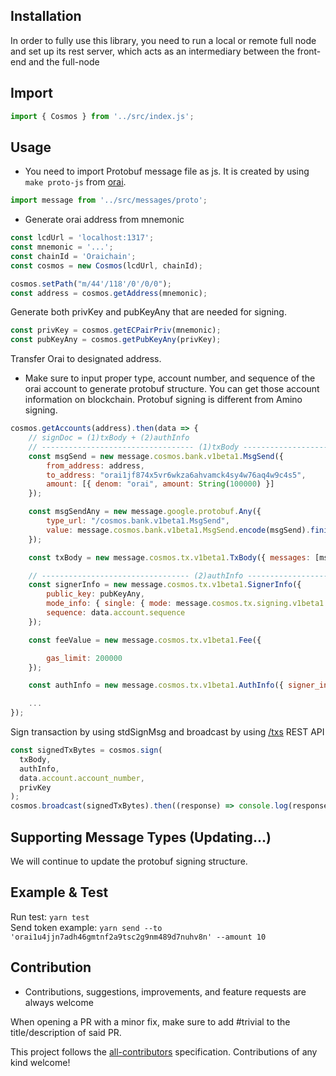<!-- TOTAL-DOWNLOADS-BADGE:START - Do not remove or modify this section -->
<!-- [![NPM Downloads](https://img.shields.io/npm/dt/@oraitation/oraijs.svg)](https://www.npmjs.com/package/@oraitation/oraijs) -->
<!-- TOTAL-DOWNLOADS-BADGE:END -->

## Installation

In order to fully use this library, you need to run a local or remote full node and set up its rest server, which acts as an intermediary between the front-end and the full-node

## Import

```js
import { Cosmos } from '../src/index.js';
```

## Usage

- You need to import Protobuf message file as js. It is created by using `make proto-js` from [orai](https://github.com/oraichain/orai).

```js
import message from '../src/messages/proto';
```

- Generate orai address from mnemonic

```js
const lcdUrl = 'localhost:1317';
const mnemonic = '...';
const chainId = 'Oraichain';
const cosmos = new Cosmos(lcdUrl, chainId);

cosmos.setPath("m/44'/118'/0'/0/0");
const address = cosmos.getAddress(mnemonic);
```

Generate both privKey and pubKeyAny that are needed for signing.

```js
const privKey = cosmos.getECPairPriv(mnemonic);
const pubKeyAny = cosmos.getPubKeyAny(privKey);
```

Transfer Orai to designated address.

- Make sure to input proper type, account number, and sequence of the orai account to generate protobuf structure. You can get those account information on blockchain. Protobuf signing is different from Amino signing.

```js
cosmos.getAccounts(address).then(data => {
	// signDoc = (1)txBody + (2)authInfo
	// ---------------------------------- (1)txBody ----------------------------------
	const msgSend = new message.cosmos.bank.v1beta1.MsgSend({
		from_address: address,
		to_address: "orai1jf874x5vr6wkza6ahvamck4sy4w76aq4w9c4s5",
		amount: [{ denom: "orai", amount: String(100000) }]
	});

	const msgSendAny = new message.google.protobuf.Any({
		type_url: "/cosmos.bank.v1beta1.MsgSend",
		value: message.cosmos.bank.v1beta1.MsgSend.encode(msgSend).finish()
	});

	const txBody = new message.cosmos.tx.v1beta1.TxBody({ messages: [msgSendAny], memo: "" });

	// --------------------------------- (2)authInfo ---------------------------------
	const signerInfo = new message.cosmos.tx.v1beta1.SignerInfo({
		public_key: pubKeyAny,
		mode_info: { single: { mode: message.cosmos.tx.signing.v1beta1.SignMode.SIGN_MODE_DIRECT } },
		sequence: data.account.sequence
	});

	const feeValue = new message.cosmos.tx.v1beta1.Fee({

		gas_limit: 200000
	});

	const authInfo = new message.cosmos.tx.v1beta1.AuthInfo({ signer_infos: [signerInfo], fee: feeValue });

	...
});
```

Sign transaction by using stdSignMsg and broadcast by using [/txs](http://localhost:1317/cosmos/tx/v1beta1/txs) REST API

```js
const signedTxBytes = cosmos.sign(
  txBody,
  authInfo,
  data.account.account_number,
  privKey
);
cosmos.broadcast(signedTxBytes).then((response) => console.log(response));
```

## Supporting Message Types (Updating...)

We will continue to update the protobuf signing structure.

## Example & Test

Run test: `yarn test`  
Send token example: `yarn send --to 'orai1u4jjn7adh46gmtnf2a9tsc2g9nm489d7nuhv8n' --amount 10`

## Contribution

- Contributions, suggestions, improvements, and feature requests are always welcome

When opening a PR with a minor fix, make sure to add #trivial to the title/description of said PR.

<!-- ALL-CONTRIBUTORS-LIST:END -->

This project follows the [all-contributors](https://github.com/all-contributors/all-contributors) specification. Contributions of any kind welcome!
